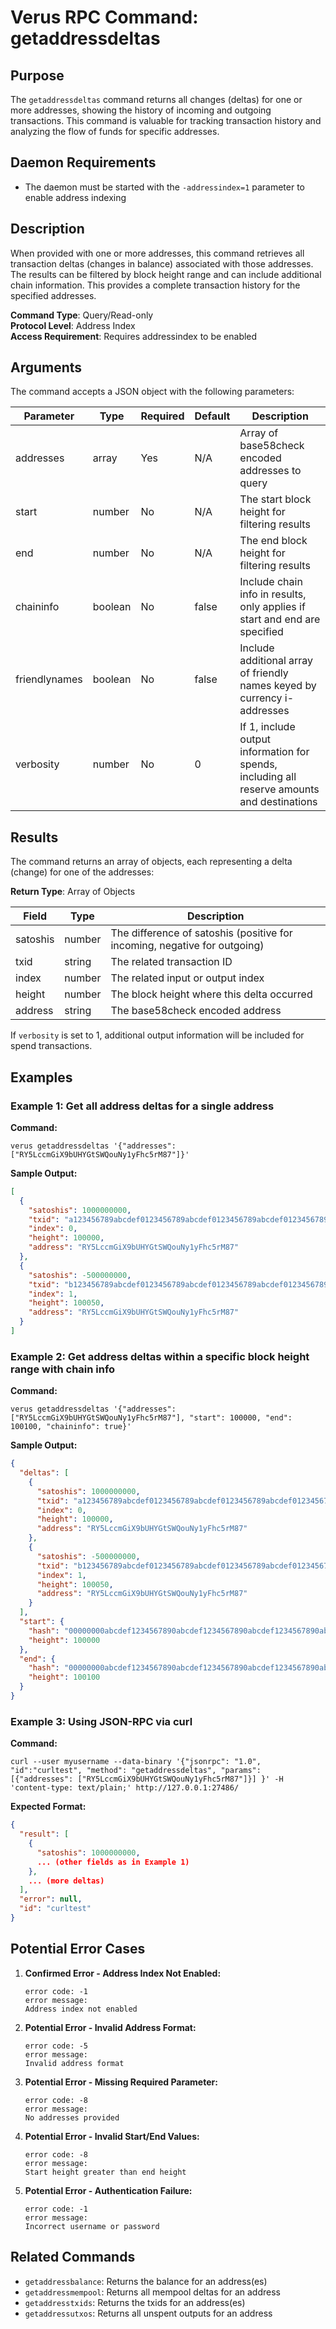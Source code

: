# Verus RPC Command: getaddressdeltas

## Purpose
The `getaddressdeltas` command returns all changes (deltas) for one or more addresses, showing the history of incoming and outgoing transactions. This command is valuable for tracking transaction history and analyzing the flow of funds for specific addresses.

## Daemon Requirements
- The daemon must be started with the `-addressindex=1` parameter to enable address indexing

## Description
When provided with one or more addresses, this command retrieves all transaction deltas (changes in balance) associated with those addresses. The results can be filtered by block height range and can include additional chain information. This provides a complete transaction history for the specified addresses.

**Command Type**: Query/Read-only  
**Protocol Level**: Address Index  
**Access Requirement**: Requires addressindex to be enabled

## Arguments
The command accepts a JSON object with the following parameters:

| Parameter | Type | Required | Default | Description |
|-----------|------|----------|---------|-------------|
| addresses | array | Yes | N/A | Array of base58check encoded addresses to query |
| start | number | No | N/A | The start block height for filtering results |
| end | number | No | N/A | The end block height for filtering results |
| chaininfo | boolean | No | false | Include chain info in results, only applies if start and end are specified |
| friendlynames | boolean | No | false | Include additional array of friendly names keyed by currency i-addresses |
| verbosity | number | No | 0 | If 1, include output information for spends, including all reserve amounts and destinations |

## Results
The command returns an array of objects, each representing a delta (change) for one of the addresses:

**Return Type**: Array of Objects

| Field | Type | Description |
|-------|------|-------------|
| satoshis | number | The difference of satoshis (positive for incoming, negative for outgoing) |
| txid | string | The related transaction ID |
| index | number | The related input or output index |
| height | number | The block height where this delta occurred |
| address | string | The base58check encoded address |

If `verbosity` is set to 1, additional output information will be included for spend transactions.

## Examples

### Example 1: Get all address deltas for a single address

**Command:**
```
verus getaddressdeltas '{"addresses": ["RY5LccmGiX9bUHYGtSWQouNy1yFhc5rM87"]}'
```

**Sample Output:**
```json
[
  {
    "satoshis": 1000000000,
    "txid": "a123456789abcdef0123456789abcdef0123456789abcdef0123456789abcdef",
    "index": 0,
    "height": 100000,
    "address": "RY5LccmGiX9bUHYGtSWQouNy1yFhc5rM87"
  },
  {
    "satoshis": -500000000,
    "txid": "b123456789abcdef0123456789abcdef0123456789abcdef0123456789abcdef",
    "index": 1,
    "height": 100050,
    "address": "RY5LccmGiX9bUHYGtSWQouNy1yFhc5rM87"
  }
]
```

### Example 2: Get address deltas within a specific block height range with chain info

**Command:**
```
verus getaddressdeltas '{"addresses": ["RY5LccmGiX9bUHYGtSWQouNy1yFhc5rM87"], "start": 100000, "end": 100100, "chaininfo": true}'
```

**Sample Output:**
```json
{
  "deltas": [
    {
      "satoshis": 1000000000,
      "txid": "a123456789abcdef0123456789abcdef0123456789abcdef0123456789abcdef",
      "index": 0,
      "height": 100000,
      "address": "RY5LccmGiX9bUHYGtSWQouNy1yFhc5rM87"
    },
    {
      "satoshis": -500000000,
      "txid": "b123456789abcdef0123456789abcdef0123456789abcdef0123456789abcdef",
      "index": 1,
      "height": 100050,
      "address": "RY5LccmGiX9bUHYGtSWQouNy1yFhc5rM87"
    }
  ],
  "start": {
    "hash": "00000000abcdef1234567890abcdef1234567890abcdef1234567890abcdef12",
    "height": 100000
  },
  "end": {
    "hash": "00000000abcdef1234567890abcdef1234567890abcdef1234567890abcdef34",
    "height": 100100
  }
}
```

### Example 3: Using JSON-RPC via curl

**Command:**
```
curl --user myusername --data-binary '{"jsonrpc": "1.0", "id":"curltest", "method": "getaddressdeltas", "params": [{"addresses": ["RY5LccmGiX9bUHYGtSWQouNy1yFhc5rM87"]}] }' -H 'content-type: text/plain;' http://127.0.0.1:27486/
```

**Expected Format:**
```json
{
  "result": [
    {
      "satoshis": 1000000000,
      ... (other fields as in Example 1)
    },
    ... (more deltas)
  ],
  "error": null,
  "id": "curltest"
}
```

## Potential Error Cases

1. **Confirmed Error - Address Index Not Enabled:**
   ```
   error code: -1
   error message:
   Address index not enabled
   ```

2. **Potential Error - Invalid Address Format:**
   ```
   error code: -5
   error message:
   Invalid address format
   ```

3. **Potential Error - Missing Required Parameter:**
   ```
   error code: -8
   error message:
   No addresses provided
   ```

4. **Potential Error - Invalid Start/End Values:**
   ```
   error code: -8
   error message:
   Start height greater than end height
   ```

5. **Potential Error - Authentication Failure:**
   ```
   error code: -1
   error message:
   Incorrect username or password
   ```

## Related Commands
- `getaddressbalance`: Returns the balance for an address(es)
- `getaddressmempool`: Returns all mempool deltas for an address
- `getaddresstxids`: Returns the txids for an address(es)
- `getaddressutxos`: Returns all unspent outputs for an address
